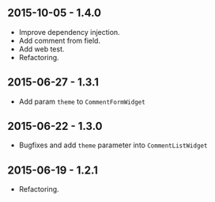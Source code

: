 2015-10-05 - 1.4.0
------------------
* Improve dependency injection.
* Add comment from field.
* Add web test.
* Refactoring.

2015-06-27 - 1.3.1
------------------
* Add param `theme` to `CommentFormWidget`

2015-06-22 - 1.3.0
------------------
* Bugfixes and add `theme` parameter into `CommentListWidget`

2015-06-19 - 1.2.1
------------------
* Refactoring.
